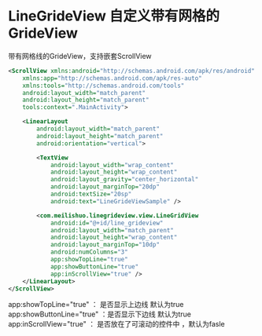 # LineGrideView 自定义带有网格的GrideView
带有网格线的GrideView，支持嵌套ScrollView

```xml
<ScrollView xmlns:android="http://schemas.android.com/apk/res/android"
    xmlns:app="http://schemas.android.com/apk/res-auto"
    xmlns:tools="http://schemas.android.com/tools"
    android:layout_width="match_parent"
    android:layout_height="match_parent"
    tools:context=".MainActivity">

    <LinearLayout
        android:layout_width="match_parent"
        android:layout_height="match_parent"
        android:orientation="vertical">

        <TextView
            android:layout_width="wrap_content"
            android:layout_height="wrap_content"
            android:layout_gravity="center_horizontal"
            android:layout_marginTop="20dp"
            android:textSize="20sp"
            android:text="LineGrideViewSample" />

        <com.meilishuo.linegrideview.view.LineGridView
            android:id="@+id/line_grideview"
            android:layout_width="match_parent"
            android:layout_height="wrap_content"
            android:layout_marginTop="10dp"
            android:numColumns="3"
            app:showTopLine="true"
            app:showButtonLine="true"
            app:inScrollView="true" />
    </LinearLayout>
</ScrollView>
```
app:showTopLine="true"   ： 是否显示上边线 默认为true
app:showButtonLine="true"  ：是否显示下边线 默认为true
app:inScrollView="true"   ： 是否放在了可滚动的控件中 ，默认为fasle



